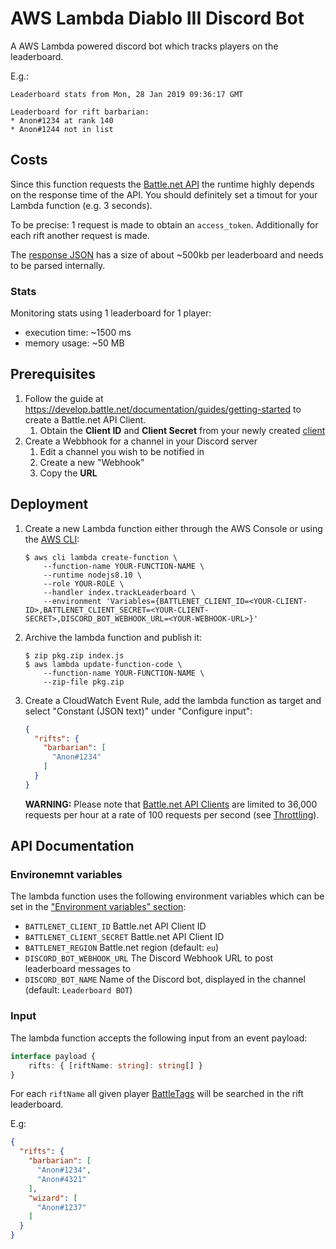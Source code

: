 # AWS Lambda Diablo III Discord Bot
A AWS Lambda powered discord bot which tracks players on the leaderboard.

E.g.:
```
Leaderboard stats from Mon, 28 Jan 2019 09:36:17 GMT

Leaderboard for rift barbarian:
* Anon#1234 at rank 140
* Anon#1244 not in list
```

## Costs
Since this function requests the [Battle.net API](https://develop.battle.net/documentation) the runtime highly depends on the response time of the API.
You should definitely set a timout for your Lambda function (e.g. 3 seconds).

To be precise: 1 request is made to obtain an `access_token`. Additionally for each rift another request is made.

The [response JSON](https://develop.battle.net/documentation/api-reference/diablo-3-game-data-api) has a size of about ~500kb per leaderboard and needs to be parsed internally.

### Stats
Monitoring stats using 1 leaderboard for 1 player:
* execution time: ~1500 ms
* memory usage: ~50 MB

## Prerequisites
1. Follow the guide at https://develop.battle.net/documentation/guides/getting-started to create a Battle.net API Client.
    1. Obtain the **Client ID** and **Client Secret** from your newly created [client](https://develop.battle.net/access/)
2. Create a Webbhook for a channel in your Discord server
    1. Edit a channel you wish to be notified in
    2. Create a new "Webhook"
    3. Copy the **URL**

## Deployment
1. Create a new Lambda function either through the AWS Console or using the [AWS CLI](https://docs.aws.amazon.com/cli/latest/userguide/cli-chap-welcome.html):
    ```
    $ aws cli lambda create-function \
        --function-name YOUR-FUNCTION-NAME \
        --runtime nodejs8.10 \
        --role YOUR-ROLE \
        --handler index.trackLeaderboard \
        --environment 'Variables={BATTLENET_CLIENT_ID=<YOUR-CLIENT-ID>,BATTLENET_CLIENT_SECRET=<YOUR-CLIENT-SECRET>,DISCORD_BOT_WEBHOOK_URL=<YOUR-WEBHOOK-URL>}'
    ```
2. Archive the lambda function and publish it:
    ```
    $ zip pkg.zip index.js
    $ aws lambda update-function-code \
        --function-name YOUR-FUNCTION-NAME \
        --zip-file pkg.zip
    ```
3. Create a CloudWatch Event Rule, add the lambda function as target and select "Constant (JSON text)" under "Configure input":
    ```json
    {
      "rifts": {
        "barbarian": [
          "Anon#1234"
        ]
      }
    }
    ```
    **WARNING:** Please note that [Battle.net API Clients](https://develop.battle.net/documentation/guides/getting-started) are limited to 36,000 requests per hour at a rate of 100 requests per second (see [Throttling](https://develop.battle.net/documentation/guides/getting-started)).

## API Documentation
### Environemnt variables
The lambda function uses the following environment variables which can be set in the ["Environment variables" section](https://docs.aws.amazon.com/lambda/latest/dg/env_variables.html):
* `BATTLENET_CLIENT_ID` Battle.net API Client ID
* `BATTLENET_CLIENT_SECRET` Battle.net API Client ID
* `BATTLENET_REGION` Battle.net region (default: `eu`)
* `DISCORD_BOT_WEBHOOK_URL` The Discord Webhook URL to post leaderboard messages to
* `DISCORD_BOT_NAME` Name of the Discord bot, displayed in the channel (default: `Leaderboard BOT`)

### Input
The lambda function accepts the following input from an event payload:
```typescript
interface payload {
    rifts: { [riftName: string]: string[] }
}
```

For each `riftName` all given player [BattleTags](https://eu.battle.net/support/en/article/75767) will be searched in the rift leaderboard.

E.g:
```json
{
  "rifts": {
    "barbarian": [
      "Anon#1234",
      "Anon#4321"
    ],
    "wizard": [
      "Anon#1237"
    ]
  }
}
```
